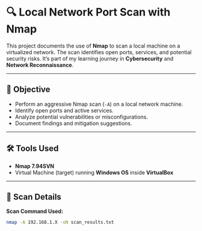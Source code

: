 # 🔍 Local Network Port Scan with Nmap

This project documents the use of **Nmap** to scan a local machine on a virtualized network. The scan identifies open ports, services, and potential security risks. It’s part of my learning journey in **Cybersecurity** and **Network Reconnaissance**.

---

## 📌 Objective

- Perform an aggressive Nmap scan (`-A`) on a local network machine.
- Identify open ports and active services.
- Analyze potential vulnerabilities or misconfigurations.
- Document findings and mitigation suggestions.

---

## 🛠️ Tools Used

- **Nmap 7.94SVN**
- Virtual Machine (target) running **Windows OS** inside **VirtualBox**

---

## 🧪 Scan Details

**Scan Command Used:**
```bash
nmap -A 192.168.1.X -oN scan_results.txt
